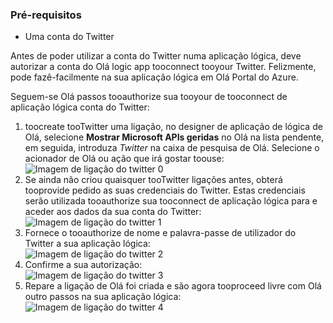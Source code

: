 ### <a name="prerequisites"></a>Pré-requisitos
* Uma conta do Twitter 

Antes de poder utilizar a conta do Twitter numa aplicação lógica, deve autorizar a conta do Olá logic app tooconnect tooyour Twitter. Felizmente, pode fazê-facilmente na sua aplicação lógica em Olá Portal do Azure. 

Seguem-se Olá passos tooauthorize sua tooyour de tooconnect de aplicação lógica conta do Twitter:

1. toocreate tooTwitter uma ligação, no designer de aplicação de lógica de Olá, selecione **Mostrar Microsoft APIs geridas** no Olá na lista pendente, em seguida, introduza *Twitter* na caixa de pesquisa de Olá. Selecione o acionador de Olá ou ação que irá gostar toouse:  
   ![Imagem de ligação do twitter 0](./media/connectors-create-api-twitter/twitter-0.png)
2. Se ainda não criou quaisquer tooTwitter ligações antes, obterá tooprovide pedido as suas credenciais do Twitter. Estas credenciais serão utilizada tooauthorize sua tooconnect de aplicação lógica para e aceder aos dados da sua conta do Twitter:  
   ![Imagem de ligação do twitter 1](./media/connectors-create-api-twitter/twitter-1.png)  
3. Fornece o tooauthorize de nome e palavra-passe de utilizador do Twitter a sua aplicação lógica:  
   ![Imagem de ligação do twitter 2](./media/connectors-create-api-twitter/twitter-2.png)  
4. Confirme a sua autorização:  
   ![Imagem de ligação do twitter 3](./media/connectors-create-api-twitter/twitter-3.png)  
5. Repare a ligação de Olá foi criada e são agora tooproceed livre com Olá outro passos na sua aplicação lógica:  
   ![Imagem de ligação do twitter 4](./media/connectors-create-api-twitter/twitter-4.png)

